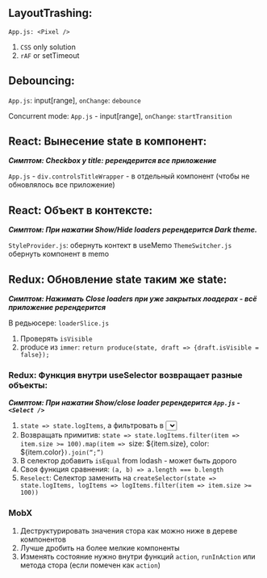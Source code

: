 ## LayoutTrashing:
`App.js: <Pixel />`
1. `CSS` only solution
2. `rAF` or setTimeout

## Debouncing:
`App.js`: input[range], `onChange`: `debounce`

Concurrent mode:
`App.js` - input[range], `onChange`: `startTransition`

## React: Вынесение state в компонент:
***Симптом: Checkbox у title: ререндерится все приложение***

`App.js` - `div.controlsTitleWrapper` - в отдельный компонент (чтобы не обновлялось все приложение)

## React: Объект в контексте:
***Симптом: При нажатии Show/Hide loaders ререндерится Dark theme.***

`StyleProvider.js`: обернуть контект в useMemo
`ThemeSwitcher.js` обернуть компонент в memo

## Redux: Обновление state таким же state:
***Симптом: Нажимать Close loaders при уже закрытых лоадерах - всё приложение ререндерится***

В редьюсере: `loaderSlice.js`
1. Проверять `isVisible`
2. produce из `immer`: `return produce(state, draft => {draft.isVisible = false});`

### Redux: Функция внутри useSelector возвращает разные объекты:
***Симптом: При нажатии Show/close loader ререндерится `App.js` - `<Select />`***

1. `state => state.logItems`, а фильтровать в <Select />
2. Возвращать примитив: `state => state.logItems.filter(item => item.size >= 100).map(item => `size: ${item.size}, color: ${item.color}`).join(“;”)`
3. В селектор добавить `isEqual` from lodash - может быть дорого
4. Своя функция сравнения: `(a, b) => a.length === b.length`
5. `Reselect`: Селектор заменить на `createSelector(state => state.logItems, logItems => logItems.filter(item => item.size >= 100))`

### MobX
1. Деструктурировать значения стора как можно ниже в дереве компонентов
2. Лучше дробить на более мелкие компоненты
3. Изменять состояние нужно внутри функций `action`, `runInAction` или метода стора (если помечен как `action`)
